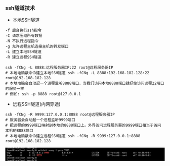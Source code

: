 ### ssh隧道技术
* 本地SSH隧道
```shell
-f 后台执行ssh指令
-C 请求压缩所有数据
-N 不执行远程指令
-g 允许远程主机连接主机的转发端口
-L 建立本地SSH隧道
-R 建立远程SSH隧道

ssh -fCNg -L 8888:远程服务器IP:22 root@远程服务器IP
# 本地电脑敲命令建立本地SSH隧道 ssh -fCNg -L 8888:192.168.182.128:22 root@192.168.182.128
# 本地电脑会自动起一个进程监听8888端口，当我们访问本地8888端口就好像访问远程22端口的服务一样
# 例如: ssh -p 8888 root@127.0.0.1
```
* 远程SSH隧道(内网穿透)
```shell
ssh -fCNg -R 9999:127.0.0.1:8888 root@远程服务器IP
# 服务器会自动起一个进程监听9999端口
# 把远程的9999端口映射到本地的8888端口上。外界访问远程服务器的9999端口相当于访问本机的8888端口
# 本地电脑敲命令建立远程SSH隧道 ssh -fCNg -R 9999:127.0.0.1:8888 root@192.168.182.128
```
![img.png](picture/img9.png)
